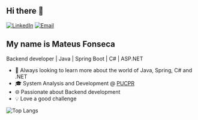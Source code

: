 ## Hi there 👋

[![LinkedIn](https://img.shields.io/badge/LinkedIn-blue?style=flat-square&logo=linkedin)](https://www.linkedin.com/in/mateus-fprog/)
[![Email](https://img.shields.io/badge/Email-D14836?style=flat-square&logo=gmail&logoColor=white)](mailto:mateus102006@hotmail.com)

## My name is Mateus Fonseca 
Backend developer | Java | Spring Boot | C# | ASP.NET

- 🌱 Always looking to learn more about the world of Java, Spring, C# and .NET
- 🎓 System Analysis and Development @ [PUCPR](https://www.pucpr.br/)
- 🌐 Passionate about Backend development
- 💡 Love a good challenge

![Top Langs](https://github-readme-stats.vercel.app/api/top-langs/?username=mateusf-prog&layout=compact)
